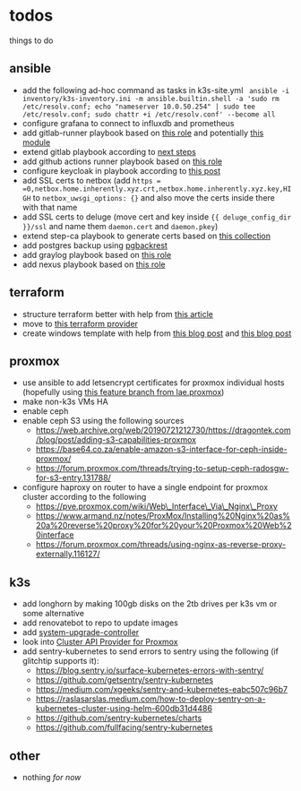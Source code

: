 # todos
things to do

## ansible
- add the following ad-hoc command as tasks in k3s-site.yml ` ansible -i inventory/k3s-inventory.ini -m ansible.builtin.shell -a 'sudo rm /etc/resolv.conf; echo "nameserver 10.0.50.254" | sudo tee /etc/resolv.conf; sudo chattr +i /etc/resolv.conf' --become all`
- configure grafana to connect to influxdb and prometheus
- add gitlab-runner playbook based on [this role](https://github.com/riemers/ansible-gitlab-runner) and potentially [this module](https://docs.ansible.com/ansible/latest/collections/community/general/gitlab_runner_module.html)
- extend gitlab playbook according to [next steps](https://docs.gitlab.com/ee/install/next_steps.html)
- add github actions runner playbook based on [this role](https://github.com/MonolithProjects/ansible-github_actions_runner)
- configure keycloak in playbook according to [this post](https://developers.redhat.com/articles/2023/02/20/automate-your-sso-ansible-and-keycloak)
- add SSL certs to netbox (add `https = =0,netbox.home.inherently.xyz.crt,netbox.home.inherently.xyz.key,HIGH` to `netbox_uwsgi_options: {}` and also move the certs inside there with that name
- add SSL certs to deluge (move cert and key inside `{{ deluge_config_dir }}/ssl` and name them `daemon.cert` and `daemon.pkey`)
- extend step-ca playbook to generate certs based on [this collection](https://github.com/maxhoesel-ansible/ansible-collection-smallstep)
- add postgres backup using [pgbackrest](https://bun.uptrace.dev/postgres/pgbackrest-s3-backups.html)
- add graylog playbook based on [this role](https://github.com/Graylog2/graylog-ansible-role)
- add nexus playbook based on [this role](https://github.com/ansible-ThoTeam/nexus3-oss)

## terraform
- structure terraform better with help from [this article](https://12ft.io/proxy?q=https%3A%2F%2Fmedium.com%2Fcodex%2Fterraform-best-practices-limit-resources-in-your-project-a3f3275f7bbf)
- move to [this terraform provider](https://github.com/bpg/terraform-provider-proxmox)
- create windows template with help from [this blog post](https://yetiops.net/posts/proxmox-terraform-cloudinit-windows/) and [this blog post](https://blog.sunshower.io/2021/02/22/building-a-home-cloud-with-proxmox-dns-terraform/)

## proxmox
- use ansible to add letsencrypt certificates for proxmox individual hosts (hopefully using [this feature branch from lae.proxmox](https://github.com/lae/ansible-role-proxmox/pull/147))
- make non-k3s VMs HA
- enable ceph
- enable ceph S3 using the following sources
	* https://web.archive.org/web/20190721212730/https://dragontek.com/blog/post/adding-s3-capabilities-proxmox
	* https://base64.co.za/enable-amazon-s3-interface-for-ceph-inside-proxmox/
	* https://forum.proxmox.com/threads/trying-to-setup-ceph-radosgw-for-s3-entry.131788/
- configure haproxy on router to have a single endpoint for proxmox cluster according to the following
	* https://pve.proxmox.com/wiki/Web\_Interface\_Via\_Nginx\_Proxy
	* https://www.armand.nz/notes/ProxMox/Installing%20Nginx%20as%20a%20reverse%20proxy%20for%20your%20Proxmox%20Web%20interface
	* https://forum.proxmox.com/threads/using-nginx-as-reverse-proxy-externally.116127/

## k3s
- add longhorn by making 100gb disks on the 2tb drives per k3s vm or some alternative
- add renovatebot to repo to update images
- add [system-upgrade-controller](https://github.com/rancher/system-upgrade-controller)
- look into [Cluster API Provider for Proxmox](https://github.com/ionos-cloud/cluster-api-provider-proxmox)
- add sentry-kubernetes to send errors to sentry using the following (if glitchtip supports it):
	* https://blog.sentry.io/surface-kubernetes-errors-with-sentry/
	* https://github.com/getsentry/sentry-kubernetes
	* https://medium.com/xgeeks/sentry-and-kubernetes-eabc507c96b7
	* https://raslasarslas.medium.com/how-to-deploy-sentry-on-a-kubernetes-cluster-using-helm-600db31d4486
	* https://github.com/sentry-kubernetes/charts
	* https://github.com/fullfacing/sentry-kubernetes

## other
- nothing _for now_
